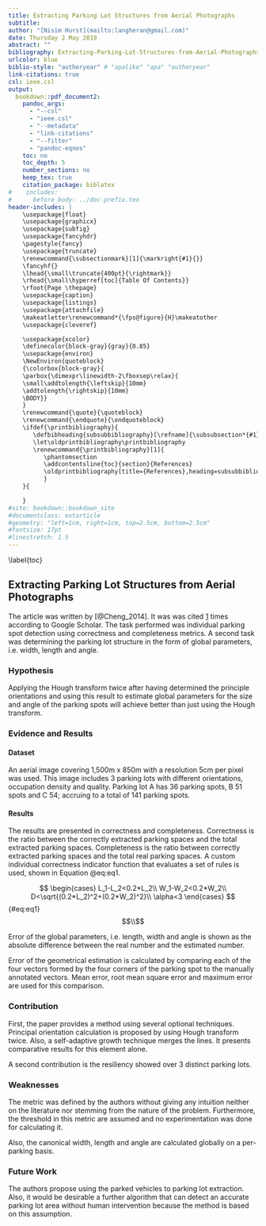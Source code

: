 ```yaml
---
title: Extracting Parking Lot Structures from Aerial Photographs
subtitle:
author: "[Nisim Hurst](mailto:langheran@gmail.com)"
date: Thursday 2 May 2019
abstract: ""
bibliography: Extracting-Parking-Lot-Structures-from-Aerial-Photographs/Extracting-Parking-Lot-Structures-from-Aerial-Photographs.bib
urlcolor: blue
biblio-style: "authoryear" # "apalike" "apa" "authoryear"
link-citations: true
csl: ieee.csl
output:
  bookdown::pdf_document2:
    pandoc_args:
      - "--csl"
      - "ieee.csl"
      - "--metadata"
      - "link-citations"
      - "--filter"
      - "pandoc-eqnos"
    toc: no
    toc_depth: 5
    number_sections: no
    keep_tex: true
    citation_package: biblatex
#    includes:
#      before_body: ../doc-prefix.tex
header-includes: |
    \usepackage{float}
    \usepackage{graphicx}
    \usepackage{subfig}
    \usepackage{fancyhdr}
    \pagestyle{fancy}
    \usepackage{truncate}
    \renewcommand{\subsectionmark}[1]{\markright{#1}{}}
    \fancyhf{}
    \lhead{\small\truncate{400pt}{\rightmark}}
    \rhead{\small\hyperref[toc]{Table Of Contents}}
    \rfoot{Page \thepage}
    \usepackage{caption}
    \usepackage{listings}
    \usepackage{attachfile}
    \makeatletter\renewcommand*{\fps@figure}{H}\makeatother
    \usepackage{cleveref}

    \usepackage{xcolor}
    \definecolor{block-gray}{gray}{0.85}
    \usepackage{environ}
    \NewEnviron{quoteblock}
    {\colorbox{block-gray}{
    \parbox{\dimexpr\linewidth-2\fboxsep\relax}{
    \small\addtolength{\leftskip}{10mm}
    \addtolength{\rightskip}{10mm}
    \BODY}}
    }
    \renewcommand{\quote}{\quoteblock}
    \renewcommand{\endquote}{\endquoteblock}
    \ifdef{\printbibliography}{
       \defbibheading{subsubbibliography}[\refname]{\subsubsection*{#1}}
       \let\oldprintbibliography\printbibliography
       \renewcommand{\printbibliography}[1]{
          \phantomsection
          \addcontentsline{toc}{section}{References}
          \oldprintbibliography[title={References},heading=subsubbibliography]
          }
    }{

    }
#site: bookdown::bookdown_site
#documentclass: extarticle
#geometry: "left=1cm, right=1cm, top=2.5cm, bottom=2.5cm"
#fontsize: 17pt
#linestretch: 1.5
---
```

\label{toc}

## Extracting Parking Lot Structures from Aerial Photographs

The article was written by [@Cheng_2014]. It was was cited [1](https://scholar.google.com/scholar?cites=13052058500546908032&as_sdt=2005&sciodt=0,5&hl=en) times according to Google Scholar. The task performed was individual parking spot detection using correctness and completeness metrics. A second task was determining the parking lot structure in the form of global parameters, i.e. width, length and angle.

### Hypothesis

Applying the Hough transform twice after having determined the principle orientations and using this result to estimate global parameters for the size and angle of the parking spots will achieve better than just using the Hough transform.

### Evidence and Results

#### Dataset

An aerial image covering 1,500m x 850m with a resolution 5cm per pixel was used. This image includes 3 parking lots with different orientations, occupation density and quality. Parking lot A has 36 parking spots, B 51 spots and C 54; accruing to a total of 141 parking spots.

#### Results

The results are presented in correctness and completeness. Correctness is the ratio between the correctly extracted parking spaces and the total extracted parking spaces. Completeness is the ratio between correctly extracted parking spaces and the total real parking spaces. A custom individual correctness indicator function that evaluates a set of rules is used, shown in Equation @eq:eq1.

$$
\begin{cases}
L_1-L_2<0.2*L_2\\
W_1-W_2<0.2*W_2\\
D<\sqrt{(0.2*L_2)^2+(0.2*W_2)^2}\\
\alpha<3
\end{cases}
$$ {#eq:eq1}
$$\\$$

Error of the global parameters, i.e. length, width and angle is shown as the absolute difference between the real number and the estimated number.

Error of the geometrical estimation is calculated by comparing each of the four vectors formed by the four corners of the parking spot to the manually annotated vectors. Mean error, root mean square error and maximum error are used for this comparison.

### Contribution

First, the paper provides a method using several optional techniques. Principal orientation calculation is proposed by using Hough transform twice. Also, a self-adaptive growth technique merges the lines. It presents comparative results for this element alone. 

A second contribution is the resiliency showed over 3 distinct parking lots. 

### Weaknesses

The metric was defined by the authors without giving any intuition neither on the literature nor stemming from the nature of the problem. Furthermore, the threshold in this metric are assumed and no experimentation was done for calculating it.

Also, the canonical width,  length and angle are calculated globally on a per-parking basis.

### Future Work

The authors propose using the parked vehicles to parking lot extraction. Also, it would be desirable a further algorithm that can detect an accurate parking lot area without human intervention because the method is based on this assumption. 
